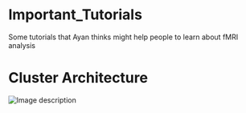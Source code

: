# Important_Tutorials
Some tutorials that Ayan thinks might help people to learn about fMRI analysis

# Cluster Architecture

![Image description](https://github.com/RHULPsychology/Important_Tutorials/blob/master/cluster_arch.jpg)
